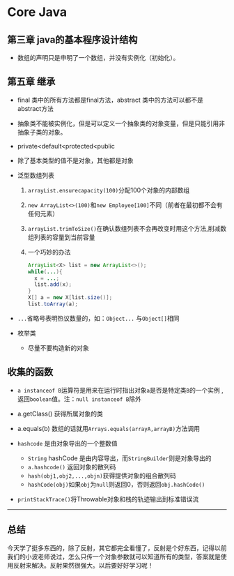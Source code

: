 # Core Java

## 第三章 java的基本程序设计结构

- 数组的声明只是申明了一个数组，并没有实例化（初始化）。

## 第五章 继承

- final 类中的所有方法都是final方法，abstract 类中的方法可以都不是abstract方法

- 抽象类不能被实例化，但是可以定义一个抽象类的对象变量，但是只能引用非抽象子类的对象。

- private<default<protected<public

- 除了基本类型的值不是对象，其他都是对象

- 泛型数组列表

  1. `arrayList.ensurecapacity(100)`分配100个对象的内部数组

  2. `new ArrayList<>(100)`和`new Employee[100]`不同（前者在最初都不会有任何元素）

  3. `arrayList.trimToSize()`在确认数组列表不会再改变时用这个方法,削减数组列表的容量到当前容量

  4. 一个巧妙的办法 

     ```java
     ArrayList<X> list = new ArrayList<>();
     while(...){
       x = ...;
       list.add(x);
     }
     X[] a = new X[list.size()];
     list.toArray(a);
     ```


- `...`省略号表明热议数量的，如：`Object...` 与`Object[]`相同
- 枚举类
  - 尽量不要构造新的对象  



## 收集的函数

- `a instanceof B`运算符是用来在运行时指出对象`a`是否是特定类`B`的一个实例 ,返回`boolean`值。注：`null instanceof B`除外
- a.getClass() 获得所属对象的类
- a.equals(b) 数组的话就用`Arrays.equals(arrayA,arrayB)`方法调用
- `hashcode` 是由对象导出的一个整数值
  - `String` hashCode 是由内容导出，而`StringBuilder`则是对象导出的
  - `a.hashcode()` 返回对象的散列码
  - `hash(obj1,obj2,...,objn)`获得提供对象的组合散列码
  - `hashCode(obj)`如果`obj`为`null`则返回0，否则返回`obj.hashCode()`


- `printStackTrace()`将Throwable对象和栈的轨迹输出到标准错误流


---

## 总结

今天学了挺多东西的，除了反射，其它都完全看懂了，反射是个好东西，记得以前我们的小波老师说过，怎么只传一个对象参数就可以知道所有的类型，答案就是使用反射来解决。反射果然很强大。以后要好好学习呢！

